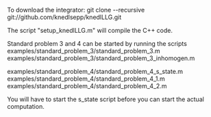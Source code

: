 To download the integrator:
git clone --recursive git://github.com/knedlsepp/knedlLLG.git

The script "setup_knedlLLG.m" will compile the C++ code.

Standard problem 3 and 4 can be started by running the scripts
examples/standard_problem_3/standard_problem_3.m
examples/standard_problem_3/standard_problem_3_inhomogen.m


examples/standard_problem_4/standard_problem_4_s_state.m
examples/standard_problem_4/standard_problem_4_1.m
examples/standard_problem_4/standard_problem_4_2.m

You will have to start the s_state script before you can start the actual computation.
